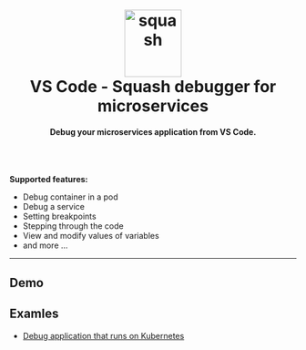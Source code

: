 

<h1 align="center">
    <img src="https://i.imgur.com/pRMwGOj.png" alt="squash" width="100" height="118">
  <br>
  VS Code - Squash debugger for microservices
</h1>


<h4 align="center">Debug your microservices application from VS Code.</h4>
<BR><BR>

**Supported features:**
* Debug container in a pod
* Debug a service
* Setting breakpoints
* Stepping through the code
* View and modify values of variables
* and more ...

***

## Demo

## Examles
* [Debug application that runs on Kubernetes](docs/example-app-kubernetes.md)
